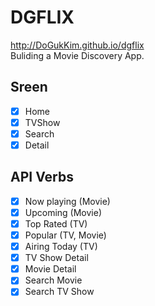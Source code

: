 # DGFLIX

http://DoGukKim.github.io/dgflix <br>
Buliding a Movie Discovery App.

## Sreen

- [x] Home
- [x] TVShow
- [x] Search
- [x] Detail

## API Verbs

- [x] Now playing (Movie)
- [x] Upcoming (Movie)
- [x] Top Rated (TV)
- [x] Popular (TV, Movie)
- [x] Airing Today (TV)
- [x] TV Show Detail
- [x] Movie Detail
- [x] Search Movie
- [x] Search TV Show
